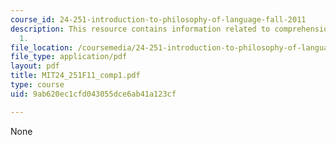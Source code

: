 ```yaml
---
course_id: 24-251-introduction-to-philosophy-of-language-fall-2011
description: This resource contains information related to comprehension exercise
  1.
file_location: /coursemedia/24-251-introduction-to-philosophy-of-language-fall-2011/9ab620ec1cfd043055dce6ab41a123cf_MIT24_251F11_comp1.pdf
file_type: application/pdf
layout: pdf
title: MIT24_251F11_comp1.pdf
type: course
uid: 9ab620ec1cfd043055dce6ab41a123cf

---
```

None